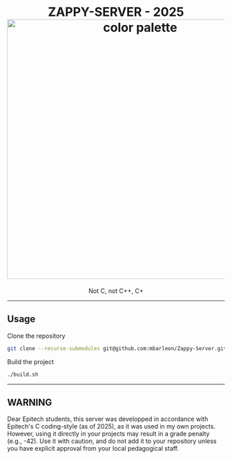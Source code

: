 <h1 align="center">
  ZAPPY-SERVER - 2025<br>
  <img src="https://raw.githubusercontent.com/catppuccin/catppuccin/main/assets/palette/macchiato.png" width="600px" alt="color palette"/>
  <br>
</h1>

<p align="center">
  Not C, not C++, C+<br>
</p>

---

## Usage

Clone the repository

```bash
git clone --recurse-submodules git@github.com:mbarleon/Zappy-Server.git
```

Build the project

```bash
./build.sh
```

---

## WARNING

Dear Epitech students, this server was developped in accordance with Epitech's C coding-style (as of 2025), as it was used in my own projects. However, using it directly in your projects may result in a grade penalty (e.g., -42). Use it with caution, and do not add it to your repository unless you have explicit approval from your local pedagogical staff.
